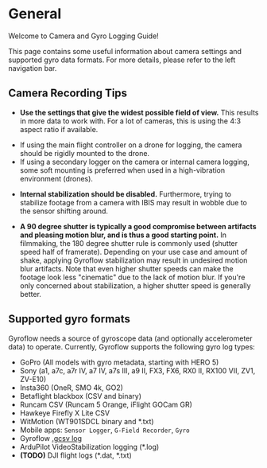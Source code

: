 # General

Welcome to Camera and Gyro Logging Guide!

This page contains some useful information about camera settings and supported gyro data formats. For more details, please refer to the left navigation bar.

## Camera Recording Tips

- **Use the settings that give the widest possible field of view.** This results in more data to work with. For a lot of cameras, this is using the 4:3 aspect ratio if available.
* If using the main flight controller on a drone for logging, the camera should be rigidly mounted to the drone.
* If using a secondary logger on the camera or internal camera logging, some soft mounting is preferred when used in a high-vibration environment (drones).
- **Internal stabilization should be disabled.** Furthermore, trying to stabilize footage from a camera with IBIS may result in wobble due to the sensor shifting around.
* **A 90 degree shutter is typically a good compromise between artifacts and pleasing motion blur, and is thus a good starting point.** In filmmaking, the 180 degree shutter rule is commonly used (shutter speed half of framerate). Depending on your use case and amount of shake, applying Gyroflow stabilization may result in undesired motion blur artifacts. Note that even higher shutter speeds can make the footage look less "cinematic" due to the lack of motion blur. If you're only concerned about stabilization, a higher shutter speed is generally better.


## Supported gyro formats

Gyroflow needs a source of gyroscope data (and optionally accelerometer data) to operate. Currently, Gyroflow supports the following gyro log types:

- GoPro (All models with gyro metadata, starting with HERO 5)
- Sony (a1, a7c, a7r IV, a7 IV, a7s III, a9 II, FX3, FX6, RX0 II, RX100 VII, ZV1, ZV-E10)
- Insta360 (OneR, SMO 4k, GO2)
- Betaflight blackbox (CSV and binary)
- Runcam CSV (Runcam 5 Orange, iFlight GOCam GR)
- Hawkeye Firefly X Lite CSV
- WitMotion (WT901SDCL binary and *.txt)
- Mobile apps: `Sensor Logger`, `G-Field Recorder`, `Gyro`
- Gyroflow [.gcsv log](https://docs.gyroflow.xyz/logging/gcsv/)
- ArduPilot VideoStabilization logging (*.log)
- **(TODO)** DJI flight logs (*.dat, *.txt)
